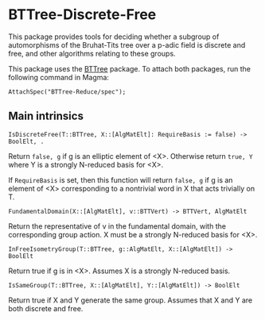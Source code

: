 # BTTree-Discrete-Free

This package provides tools for deciding whether a subgroup of automorphisms of the Bruhat-Tits tree over a p-adic field is discrete and free, and other algorithms relating to these groups.

This package uses the [BTTree](https://github.com/ariymarkowitz/BTTree) package. To attach both packages, run the following command in Magma:

```
AttachSpec("BTTree-Reduce/spec");
```

## Main intrinsics

`IsDiscreteFree(T::BTTree, X::[AlgMatElt]: RequireBasis := false) -> BoolElt, .`

Return `false, g` if g is an elliptic element of \<X\>. Otherwise return `true, Y` where Y is a strongly N-reduced basis for \<X\>.

If `RequireBasis` is set, then this function will return `false, g` if g is an element of \<X\> corresponding to a nontrivial word in X that acts trivially on T.

`FundamentalDomain(X::[AlgMatElt], v::BTTVert) -> BTTVert, AlgMatElt`

Return the representative of v in the fundamental domain, with the corresponding group action. X must be a strongly N-reduced basis for \<X\>.

`InFreeIsometryGroup(T::BTTree, g::AlgMatElt, X::[AlgMatElt]) -> BoolElt`

Return true if g is in \<X\>. Assumes X is a strongly N-reduced basis.

`IsSameGroup(T::BTTree, X::[AlgMatElt], Y::[AlgMatElt]) -> BoolElt`

Return true if X and Y generate the same group. Assumes that X and Y are both discrete and free.